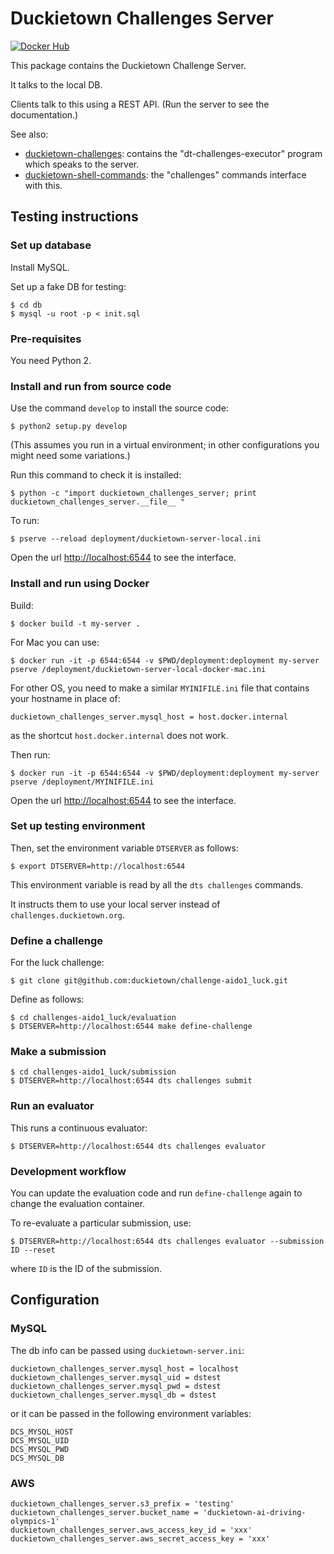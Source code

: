 # Duckietown Challenges Server

[![Docker Hub](https://img.shields.io/docker/pulls/duckietown/dt-challenges-server.svg)](https://hub.docker.com/r/duckietown/dt-challenges-server)

This package contains the Duckietown Challenge Server.

It talks to the local DB.

Clients talk to this using a REST API. (Run the server to see the documentation.)

See also:

* [duckietown-challenges](http://github.com/duckietown/duckietown-challenges): 
  contains the "dt-challenges-executor" program which speaks to the server.
* [duckietown-shell-commands](http://github.com/duckietown/duckietown-shell-commands): 
  the "challenges" commands interface with this.

## Testing instructions 


### Set up database

Install MySQL.

Set up a fake DB for testing:

    $ cd db
    $ mysql -u root -p < init.sql

### Pre-requisites

You need Python 2.

### Install and run from source code 

Use the command `develop` to install the source code:

    $ python2 setup.py develop

(This assumes you run in a virtual environment; in other configurations you might need some variations.)

Run this command to check it is installed:

    $ python -c "import duckietown_challenges_server; print duckietown_challenges_server.__file__ "


To run:

    $ pserve --reload deployment/duckietown-server-local.ini

Open the url <http://localhost:6544> to see the interface.


### Install and run using Docker

Build:

    $ docker build -t my-server .

For Mac you can use:

    $ docker run -it -p 6544:6544 -v $PWD/deployment:deployment my-server pserve /deployment/duckietown-server-local-docker-mac.ini

For other OS, you need to make a similar `MYINIFILE.ini` file that contains your hostname in place of:

    duckietown_challenges_server.mysql_host = host.docker.internal

as the shortcut `host.docker.internal` does not work.

Then run:

    $ docker run -it -p 6544:6544 -v $PWD/deployment:deployment my-server pserve /deployment/MYINIFILE.ini


Open the url <http://localhost:6544> to see the interface.



### Set up testing environment

Then, set the environment variable `DTSERVER` as follows:

    $ export DTSERVER=http://localhost:6544
    
This environment variable is read by all the `dts challenges` commands.

It instructs them to use your local server instead of `challenges.duckietown.org`.

### Define a challenge

For the luck challenge:

    $ git clone git@github.com:duckietown/challenge-aido1_luck.git

Define as follows:

    $ cd challenges-aido1_luck/evaluation
    $ DTSERVER=http://localhost:6544 make define-challenge
    
### Make a submission

    $ cd challenges-aido1_luck/submission
    $ DTSERVER=http://localhost:6544 dts challenges submit
    
### Run an evaluator
    
This runs a continuous evaluator:
 
    $ DTSERVER=http://localhost:6544 dts challenges evaluator
    
### Development workflow

You can update the evaluation code and run `define-challenge` again to change the evaluation container.

To re-evaluate a particular submission, use:

    $ DTSERVER=http://localhost:6544 dts challenges evaluator --submission ID --reset
    
where `ID` is the ID of the submission.
  
  
## Configuration

### MySQL

The db info can be passed using `duckietown-server.ini`:

    duckietown_challenges_server.mysql_host = localhost
    duckietown_challenges_server.mysql_uid = dstest
    duckietown_challenges_server.mysql_pwd = dstest
    duckietown_challenges_server.mysql_db = dstest

or it can be passed in the following environment variables:

    DCS_MYSQL_HOST
    DCS_MYSQL_UID
    DCS_MYSQL_PWD
    DCS_MYSQL_DB

### AWS

    duckietown_challenges_server.s3_prefix = 'testing'
    duckietown_challenges_server.bucket_name = 'duckietown-ai-driving-olympics-1'
    duckietown_challenges_server.aws_access_key_id = 'xxx'
    duckietown_challenges_server.aws_secret_access_key = 'xxx'



    


